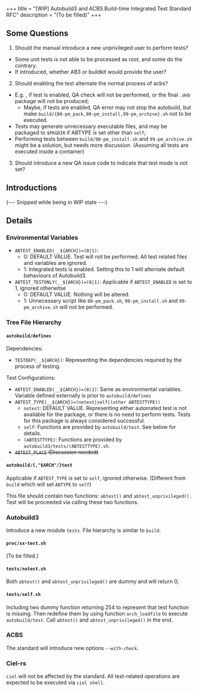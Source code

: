 +++
title = "[WIP] Autobuild3 and ACBS Build-time Integrated Test Standard RFC"
description = "(To be filled)"
+++

## Some Questions

1. Should the manual introduce a new unprivileged user to perform tests?
  - Some unit tests is not able to be processed as root, and some do the contrary.
  - If introduced, whether AB3 or buildkit would provide the user?
2. Should enabling the test alternate the normal process of acbs?
  - E.g. , if test is enabled, QA check will not be performed, or the final `.deb` package will not be produced;
    - Maybe, if tests are enabled, QA error may not stop the autobuild, but make `build/{80-pm_pack,90-pm_install,99-pm_archive}.sh` not to be executed.
  - Tests may generate unnecessary executable files, and may be packaged to `$PKGDIR` if ABTYPE is set other than `self`;
  - Performing tests between `build/90-pm_install.sh` and `99-pm_archive.sh` might be a solution, but needs more discussion. (Assuming all tests are executed inside a container)
3. Should introduce a new QA issue code to indicate that test mode is not set?

## Introductions

(--- Snipped while being in WIP state ---)

## Details

### Environmental Variables

- `ABTEST_ENABLED(__${ARCH})=(0|1)`: 
  - 0: DEFAULT VALUE. Test will not be performed. All test related files and variables are ignored.
  - 1: Integrated tests is enabled. Setting this to 1 will alternate default behaviours of Autobuild3.
- `ABTEST_TESTONLY(__${ARCH})=(0|1)`: Applicable if `ABTEST_ENABLED` is set to 1, ignored otherwitse
  - 0: DEFAULT VALUE. Nothing will be altered.
  - 1: Unnecessary script like `80-pm_pack.sh`, `90-pm_install.sh` and `99-pm_archive.sh` will not be performed.

### Tree File Hierarchy 

#### `autobuild/defines`

Dependencies:
- `TESTDEP(__${ARCH})`: Representing the dependencies required by the process of testing.

Test Configurations:
- `ABTEST_ENABLED(__${ARCH})=(0|1)`: Same as environmental variables. Variable defined externally is prior to `autobuild/defines`
- `ABTEST_TYPE(__${ARCH})=(notest|self|(other ABTESTTYPE))`
  - `notest`: DEFAULT VALUE. Representing either automated test is not available for the package, or there is no need to perform tests. Tests for this package is always considered successful.
  - `self`:  Functions are provided by `autobuild/test`. See below for details.
  - `(ABTESTTYPE)`: Functions are provided by `autobuild3/tests/(ABTESTTYPE).sh`.
- ~~`ABTEST_PLACE` (Discussion needed)~~


#### `autobuild/{,"$ARCH"/}test`

Applicable if `ABTEST_TYPE` is set to `self`, ignored otherwise. (Different from `build` which will set `ABTYPE` to `self`)

This file should contain two functions: `abtest()` and `abtest_unprivileged()` . Test will be proceeded via calling these two functions. 

### Autobuild3

Introduce a new module `tests`. File hierarchy is similar to `build`.

#### `proc/xx-test.sh`

(To be filled.)

#### `tests/notest.sh`

Both `abtest()` and `abtest_unprivileged()` are dummy and will return 0;

#### `tests/self.sh`

Including two dummy function returning 254 to represent that test function is missing. Then redefine them by using function `arch_loadfile` to execute `autobuild/test`. Call `abtest()` and `abtest_unprivileged()` in the end.

### ACBS

The standard will introduce new options `--with-check`.

### Ciel-rs

`ciel` will not be affected by the standard. All test-related operations are expected to be executed via `ciel shell`.
